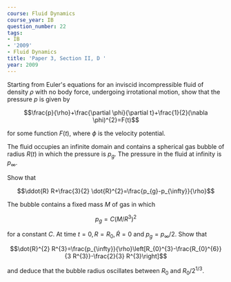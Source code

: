 ```yaml
---
course: Fluid Dynamics
course_year: IB
question_number: 22
tags:
- IB
- '2009'
- Fluid Dynamics
title: 'Paper 3, Section II, D '
year: 2009
---
```




Starting from Euler's equations for an inviscid incompressible fluid of density $\rho$ with no body force, undergoing irrotational motion, show that the pressure $p$ is given by

$$\frac{p}{\rho}+\frac{\partial \phi}{\partial t}+\frac{1}{2}(\nabla \phi)^{2}=F(t)$$

for some function $F(t)$, where $\phi$ is the velocity potential.

The fluid occupies an infinite domain and contains a spherical gas bubble of radius $R(t)$ in which the pressure is $p_{g}$. The pressure in the fluid at infinity is $p_{\infty}$.

Show that

$$\ddot{R} R+\frac{3}{2} \dot{R}^{2}=\frac{p_{g}-p_{\infty}}{\rho}$$

The bubble contains a fixed mass $M$ of gas in which

$$p_{g}=C\left(M / R^{3}\right)^{2}$$

for a constant $C$. At time $t=0, R=R_{0}, \dot{R}=0$ and $p_{g}=p_{\infty} / 2$. Show that

$$\dot{R}^{2} R^{3}=\frac{p_{\infty}}{\rho}\left[R_{0}^{3}-\frac{R_{0}^{6}}{3 R^{3}}-\frac{2}{3} R^{3}\right]$$

and deduce that the bubble radius oscillates between $R_{0}$ and $R_{0} / 2^{1 / 3}$.